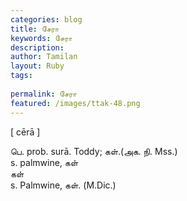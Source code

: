 ```yaml
---
categories: blog
title: சேரா
keywords: சேரா
description: 
author: Tamilan
layout: Ruby
tags: 
 
permalink: சேரா
featured: /images/ttak-48.png
---
```

  
[ cērā ]  
  
பெ. prob. surā. Toddy; கள்.(அக. நி. Mss.)  
s. palmwine, கள்  
கள்  
s. Palmwine, கள். (M.Dic.)